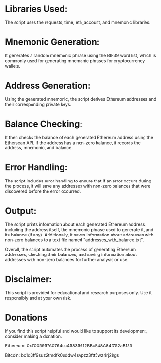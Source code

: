 # Libraries Used:  
The script uses the requests, time, eth_account, and mnemonic libraries.

# Mnemonic Generation: 
It generates a random mnemonic phrase using the BIP39 word list, which is commonly used for generating mnemonic phrases for cryptocurrency wallets.

# Address Generation:
Using the generated mnemonic, the script derives Ethereum addresses and their corresponding private keys.

# Balance Checking: 
It then checks the balance of each generated Ethereum address using the Etherscan API. If the address has a non-zero balance, it records the address, mnemonic, and balance.

# Error Handling: 
The script includes error handling to ensure that if an error occurs during the process, it will save any addresses with non-zero balances that were discovered before the error occurred.

# Output: 
The script prints information about each generated Ethereum address, including the address itself, the mnemonic phrase used to generate it, and its balance (if any). Additionally, it saves information about addresses with non-zero balances to a text file named "addresses_with_balance.txt".

Overall, the script automates the process of generating Ethereum addresses, checking their balances, and saving information about addresses with non-zero balances for further analysis or use.

# Disclaimer: 
This script is provided for educational and research purposes only. Use it responsibly and at your own risk.

# Donations 
If you find this script helpful and would like to support its development, consider making a donation.

Ethereum:
0x7005957A0764cc45835612BBcE48A84f752aB133

Bitcoin:
bc1q3ff9suz2tmdfk0uddw4svpzz3ftt5wz4rj28gs

